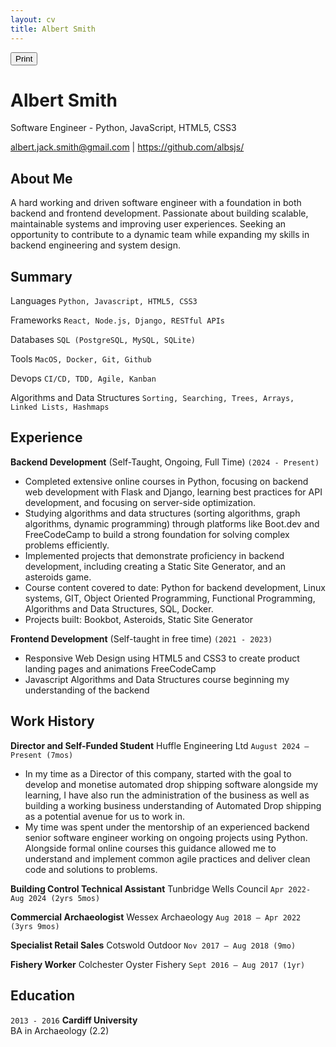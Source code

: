 ```yaml
---
layout: cv
title: Albert Smith
---
```


<button id="print-button" onclick="window.print()">Print</button>

# Albert Smith

Software Engineer - Python, JavaScript, HTML5, CSS3

<div id="webaddress">
<a href="albert.jack.smith@gmail.com">albert.jack.smith@gmail.com</a>
| <a href="https://github.com/albsjs">https://github.com/albsjs/</a>
</div>

## About Me

A hard working and driven software engineer with a foundation in both backend and frontend development. Passionate about building scalable, maintainable systems and improving user experiences. Seeking an opportunity to contribute to a dynamic team while expanding my skills in backend engineering and system design. 

## Summary 

Languages
`Python, Javascript, HTML5, CSS3`

Frameworks
`React, Node.js, Django, RESTful APIs`

Databases 
`SQL (PostgreSQL, MySQL, SQLite)`

Tools
`MacOS, Docker, Git, Github`

Devops 
`CI/CD, TDD, Agile, Kanban`

Algorithms and Data Structures
`Sorting, Searching, Trees, Arrays, Linked Lists, Hashmaps`

## Experience

**Backend Development**
(Self-Taught, Ongoing, Full Time) `(2024 - Present)`
-	Completed extensive online courses in Python, focusing on backend web development with Flask and Django, learning best practices for API development, and focusing on server-side optimization. 
-	Studying algorithms and data structures (sorting algorithms, graph algorithms, dynamic programming) through platforms like Boot.dev and FreeCodeCamp to build a strong foundation for solving complex problems efficiently. 
-	Implemented projects that demonstrate proficiency in backend development, including creating a Static Site Generator, and an asteroids game. 
-	Course content covered to date: Python for backend development, Linux systems, GIT, Object Oriented Programming, Functional Programming, Algorithms and Data Structures, SQL, Docker.  
-	Projects built: Bookbot, Asteroids, Static Site Generator 
 
**Frontend Development** 
(Self-taught in free time) `(2021 - 2023)`

-	Responsive Web Design using HTML5 and CSS3 to create product landing pages and animations FreeCodeCamp  
-	Javascript Algorithms and Data Structures course beginning my understanding of the backend 
  
 
## Work History
 
**Director and Self-Funded Student** Huffle Engineering Ltd `August 2024 – Present (7mos)`
-	In my time as a Director of this company, started with the goal to develop and monetise automated drop shipping software alongside my learning, I have also run the administration of the business as well as building a working business understanding of Automated Drop shipping as a potential avenue for us to work in.  
-	My time was spent under the mentorship of an experienced backend senior software engineer working on ongoing projects using Python. Alongside formal online courses this guidance allowed me to understand and implement common agile practices and deliver clean code and solutions to problems.  
 
 
**Building Control Technical Assistant** Tunbridge Wells Council `Apr 2022- Aug 2024 (2yrs 5mos)` 
 
**Commercial Archaeologist**  Wessex Archaeology `Aug 2018 – Apr 2022 (3yrs 9mos)`
 
**Specialist Retail Sales** Cotswold Outdoor `Nov 2017 – Aug 2018 (9mo)` 
 
**Fishery Worker** Colchester Oyster Fishery `Sept 2016 – Aug 2017 (1yr)` 


##  Education

`2013 - 2016`
**Cardiff University**  
BA in Archaeology (2.2)
